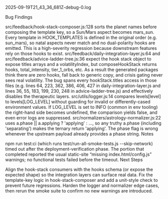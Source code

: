 2025-09-19T21_43_36_681Z-debug-0.log

Bug Findings

src/feedback/hook-stack-composer.js:128 sorts the planet names before composing the template key, so a Sun/Mars aspect becomes mars_sun. Every template in HOOK_TEMPLATES is defined in the original order (e.g. sun_mars), so natal aspects never match and no dual-polarity hooks are emitted. This is a high-severity regression because downstream features rely on those hooks to exist.
src/feedback/daily-integration-layer.js:64 and src/feedback/advice-ladder-tree.js:36 expect the hook stack object to expose titles arrays and a volatilityIndex, but composeHookStack returns hooks, total_intensity, tier_1_orbs, etc. As a result the generated packages think there are zero hooks, fall back to generic copy, and crisis gating never sees real volatility. The bug spans every hookStack.titles access in those files (e.g. lines 64, 223, 362, 386, 406, 427 in daily-integration-layer.js and lines 36, 55, 183, 199, 230, 248 in advice-ladder-tree.js) and effectively disables the therapeutic layers.
src/utils/logger.js:14 compares levels[level] to levels[LOG_LEVEL] without guarding for invalid or differently-cased environment values. If LOG_LEVEL is set to INFO (common in env tooling) the right-hand side becomes undefined, the comparison yields false, and even error logs are suppressed.
src/normalizers/astrology-normalizer.js:22 uses a.phase || a.applying ? 'applying' : …, so any truthy a.phase (including 'separating') makes the ternary return 'applying'. The phase flag is wrong whenever the upstream payload already provides a phase string.
Notes

npm run test:ci (which runs test/run-all-smoke-tests.js --skip-network) timed out after the deployment-verification phase. The portion that completed reported the usual static-site “missing index.html/config.js” warnings; no functional tests failed before the timeout.
Next Steps

Align the hook-stack consumers with the hooks schema (or expose the expected shape) so the integration layers can surface real data.
Fix the template-key logic in hook-stack-composer and add a unit-style check to prevent future regressions.
Harden the logger and normalizer edge cases, then rerun the smoke suite to confirm no new warnings are introduced.